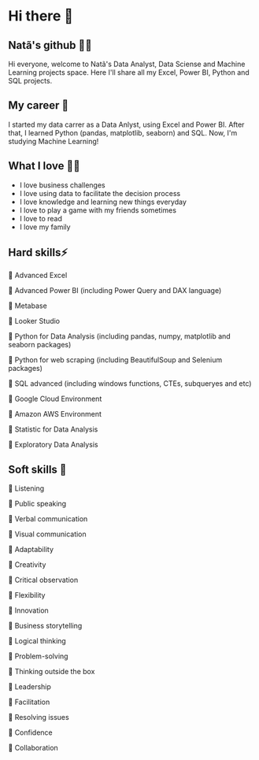 # Hi there 👋

## Natã's github 👦🏻
Hi everyone, welcome to Natã's Data Analyst, Data Sciense and Machine Learning projects space. Here I'll share all my Excel, Power BI, Python and SQL projects. 

## My career 🚀
I started my data carrer as a Data Anlyst, using Excel and Power BI. After that, I learned Python (pandas, matplotlib, seaborn) and SQL. Now, I'm studying Machine Learning! 

## What I love 👍🏻
* I love business challenges
* I love using data to facilitate the decision process
* I love knowledge and learning new things everyday
* I love to play a game with my friends sometimes
* I love to read
* I love my family

## Hard skills⚡
<p> 🎯 Advanced Excel </p>
<p> 🎯 Advanced Power BI (including Power Query and DAX language) </p>
<p> 🎯 Metabase </p>
<p> 🎯 Looker Studio </p>
<p> 🎯 Python for Data Analysis (including pandas, numpy, matplotlib and seaborn packages) </p>
<p> 🎯 Python for web scraping (including BeautifulSoup and Selenium packages) </p>
<p> 🎯 SQL advanced (including windows functions, CTEs, subqueryes and etc) </p>
<p> 🎯 Google Cloud Environment </p>
<p> 🎯 Amazon AWS Environment </p>
<p> 🎯 Statistic for Data Analysis </p>
<p> 🎯 Exploratory Data Analysis </p>

## Soft skills 🧠
<p> 🎯 Listening </p>
<p> 🎯 Public speaking </p>
<p> 🎯 Verbal communication </p>
<p> 🎯 Visual communication </p>
<p> 🎯 Adaptability </p>
<p> 🎯 Creativity </p>
<p> 🎯 Critical observation </p>
<p> 🎯 Flexibility </p>
<p> 🎯 Innovation </p>
<p> 🎯 Business storytelling </p>
<p> 🎯 Logical thinking </p>
<p> 🎯 Problem-solving </p>
<p> 🎯 Thinking outside the box </p>
<p> 🎯 Leadership </p>
<p> 🎯 Facilitation </p>
<p> 🎯 Resolving issues </p>
<p> 🎯 Confidence </p>
<p> 🎯 Collaboration </p>

<!--
**nahdaveiga/nahdaveiga** is a ✨ _special_ ✨ repository because its `README.md` (this file) appears on your GitHub profile.

Here are some ideas to get you started:

- 🔭 I’m currently working on ...
- 🌱 I’m currently learning ...
- 👯 I’m looking to collaborate on ...
- 🤔 I’m looking for help with ...
- 💬 Ask me about ...
- 📫 How to reach me: ...
- 😄 Pronouns: ...
- ⚡ Fun fact: ...
-->

